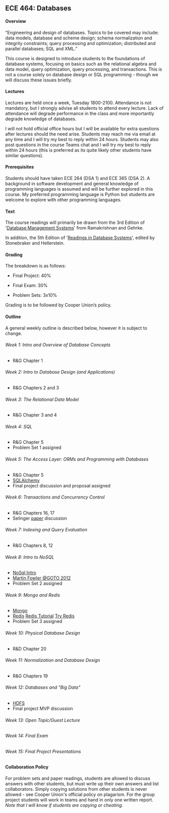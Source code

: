 ## ECE 464: Databases

#### Overview

“Engineering and design of databases. Topics to be covered may include: data models, database and scheme design; schema normalization and integrity constraints; query processing and optimization; distributed and parallel databases; SQL and XML.”


This course is designed to introduce students to the foundations of database systems, focusing on basics such as the relational algebra and data model, query optimization, query processing, and transactions. This is not a course solely on database design or SQL programming - though we will discuss these issues briefly.

#### Lectures

Lectures are held once a week, Tuesday 1800-2100. Attendance is not mandatory, but I strongly advise all students to attend every lecture. Lack of attendance will degrade performance in the class and more importantly degrade knowledge of databases.

I will not hold official office hours but I will be available for extra questions after lectures should the need arise. Students may reach me via email at any time and I will try my best to reply within 24 hours. Students may also post questions in the course Teams chat and I will try my best to reply within 24 hours (this is preferred as its quite likely other students have similar questions).

#### Prerequisites

Students should have taken ECE 264 (DSA 1) and ECE 365 (DSA 2). A background in software development and general knowledge of programming languages is assumed and will be further explored in this course. My preferred programming language is Python but students are welcome to explore with other programming languages.

#### Text

The course readings will primarily be drawn from the 3rd Edition of '[Database Management Systems](http://pages.cs.wisc.edu/~dbbook/)' from Ramakrishnan and Gehrke.

In addition, the 5th Edition of '[Readings in Database Systems](http://www.redbook.io/)', edited by Stonebraker and Hellerstein.

#### Grading

The breakdown is as follows:

- Final Project: 40%

- Final Exam: 30%

- Problem Sets: 3x10%

Grading is to be followed by Cooper Union’s policy.

#### Outline

A general weekly outline is described below, however it is subject to change.


###### Week 1: Intro and Overview of Database Concepts
* R&G Chapter 1

###### Week 2: Intro to Database Design (and Applications)
* R&G Chapters 2 and 3

###### Week 3: The Relational Data Model
* R&G Chapter 3 and 4

###### Week 4: SQL
* R&G Chapter 5
* Problem Set 1 assigned

###### Week 5: The Access Layer: ORMs and Programming with Databases
* R&G Chapter 5
* [SQLAlchemy](https://docs.sqlalchemy.org/en/13/)
* Final project discussion and proposal assigned

###### Week 6: Transactions and Concurrency Control
* R&G Chapters 16, 17
* Selinger [paper](https://www2.cs.duke.edu/courses/compsci516/cps216/spring03/papers/selinger-etal-1979.pdf) discussion

###### Week 7: Indexing and Query Evaluation
* R&G Chapters 8, 12

######  Week 8: Intro to NoSQL
* [NoSql Intro](https://martinfowler.com/articles/nosql-intro)
* [Martin Fowler @GOTO 2012 ](https://www.youtube.com/watch?v=qI_g07C_Q5I)
* Problem Set 2 assigned

######  Week 9: Mongo and Redis
* [Mongo](https://docs.mongodb.com/)
* [Redis](https://redis.io/documentation) [Redis Tutorial](https://static.simonwillison.net/static/2010/redis-tutorial/) [Try Redis](http://try.redis.io/)
* Problem Set 3 assigned

###### Week 10: Physical Database Design
* R&D Chapter 20

###### Week 11: Normalization and Database Design
* R&G Chapters 19

###### Week 12: Databases and "Big Data"
* [HDFS](https://hadoop.apache.org/docs/r1.2.1/hdfs_design.html)
* Final project MVP discussion

###### Week 13: Open Topic/Guest Lecture

###### Week 14: Final Exam

###### Week 15: Final Project Presentations

#### Collaboration Policy

For problem sets and paper readings, students are allowed to discuss answers with other students, but must write up their own answers and list collaborators. Simply copying solutions from other students is never allowed - see Cooper Union's official policy on plagarism. For the group project students will work in teams and hand in only one written report. *Note that I will know if students are copying or cheating.*

